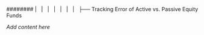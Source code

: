 ######## |   |   |   |   |   |   |   ├── Tracking Error of Active vs. Passive Equity Funds

*Add content here*